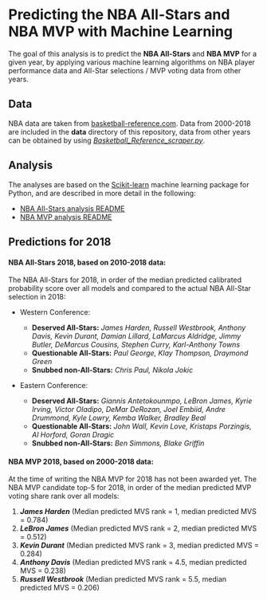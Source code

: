 # Predicting the NBA All-Stars and NBA MVP with Machine Learning

The goal of this analysis is to predict the **NBA All-Stars** and **NBA MVP** for a given year, by applying various machine learning algorithms on NBA player performance data and All-Star selections / MVP voting data from other years.

## Data

NBA data are taken from [basketball-reference.com](https://www.basketball-reference.com). Data from 2000-2018 are included in the **data** directory of this repository, data from other years can be obtained by using [*Basketball_Reference_scraper.py*](Basketball_Reference_scraper.py).

## Analysis

The analyses are based on the [Scikit-learn](http://scikit-learn.org) machine learning package for Python, and are described in more detail in the following:

- [NBA All-Stars analysis README](README_AllStars.md)
- [NBA MVP analysis README](README_MVP.md)

## Predictions for 2018

#### NBA All-Stars 2018, based on 2010-2018 data:

The NBA All-Stars for 2018, in order of the median predicted calibrated probability score over all models and compared to the actual NBA All-Star selection in 2018:

- Western Conference:

	- **Deserved All-Stars:** *James Harden, Russell Westbrook, Anthony Davis, Kevin Durant, Damian Lillard, LaMarcus Aldridge, Jimmy Butler, DeMarcus Cousins, Stephen Curry, Karl-Anthony Towns*
	- **Questionable All-Stars:** *Paul George, Klay Thompson, Draymond Green*
	- **Snubbed non-All-Stars:** *Chris Paul, Nikola Jokic*

- Eastern Conference:

	- **Deserved All-Stars:** *Giannis Antetokounmpo, LeBron James, Kyrie Irving, Victor Oladipo, DeMar DeRozan, Joel Embiid, Andre Drummond, Kyle Lowry, Kemba Walker, Bradley Beal*
	- **Questionable All-Stars:** *John Wall, Kevin Love, Kristaps Porzingis, Al Horford, Goran Dragic*
	- **Snubbed non-All-Stars:** *Ben Simmons, Blake Griffin*

#### NBA MVP 2018, based on 2000-2018 data:

At the time of writing the NBA MVP for 2018 has not been awarded yet. The NBA MVP candidate top-5 for 2018, in order of the median predicted MVP voting share rank over all models:

1. ***James Harden*** (Median predicted MVS rank = 1, median predicted MVS = 0.784) 
2. ***LeBron James*** (Median predicted MVS rank = 2, median predicted MVS = 0.512) 
3. ***Kevin Durant*** (Median predicted MVS rank = 3, median predicted MVS = 0.284) 
4. ***Anthony Davis*** (Median predicted MVS rank = 4.5, median predicted MVS = 0.238) 
5. ***Russell Westbrook*** (Median predicted MVS rank = 5.5, median predicted MVS = 0.206)
